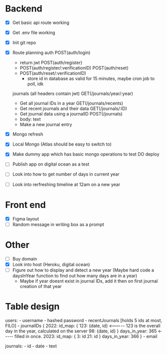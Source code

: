 # Backend
- [x] Get basic api route working
- [x] Get .env file working
- [x] Init git repo
- [x] Route planning
    auth
    POST(auth/login)
    - return jwt
    POST(auth/register)
    - POST(auth/register/:verificationID)
    POST(auth/reset)
    - POST(auth/reset/:verificationID)
        - store id in database as valid for 15 minutes, maybe cron job to poll, idk

    journals (all headers contain jwt)
    GET(/journals/year/:year)
    - Get all journal IDs in a year
    GET(/journals/recents)
    - Get recent journals and their data
    GET(/journals/:ID)
    - Get journal data using a journalID
    POST(/journals)
    - body: text
    - Make a new journal entry

- [x] Mongo refresh
- [x] Local Mongo (Atlas should be easy to switch to)
- [x] Make dummy app which has basic mongo operations to test DO deploy
- [ ] Publish app on digital ocean as a test
- [ ] Look into how to get number of days in current year
- [ ] Look into rerfreshing timeline at 12am on a new year

# Front end
- [x] Figma layout
- [ ] Random message in writing box as a prompt

# Other
- [ ] Buy domain
- [x] Look into host (Heroku, digital ocean)
- [ ] Figure out how to display and detect a new year (Maybe hard code a daysInYear function to find out how many days are in a year)
    - Maybe if year doesnt exist in journal IDs, add it then on first journal creation of that year


# Table design

users:
    - username
    - hashed password
    - recentJournals [holds 5 ids at most, FILO]
    - journalIDs
        {
            2022: 
                id_map: {
                    123: {date, id}  <----- 123 is the overall day in the year, calculated on the server
                    98: {date, id}
                }
                days_in_year: 365 <----- filled in once.
            2023: 
                id_map: {
                    3: id
                    21: id 
                }
                days_in_year: 366
        }
    - email

journals:
    - id
    - date
    - text